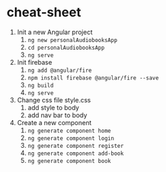 # cheat-sheet

1. Init a new Angular project
    1. `ng new personalAudiobooksApp`
    1. `cd personalAudiobooksApp`
    1. `ng serve`
1. Init firebase
    1. `ng add @angular/fire`
   2. `npm install firebase @angular/fire --save`
   3. `ng build`
   4. `ng serve`
1. Change css file style.css
    1. add style to body
    1. add nav bar to body
1. Create a new component
    1. `ng generate component home`
   2. `ng generate component login`
   3. `ng generate component register`
   4. `ng generate component add-book`
   5. `ng generate component book`
